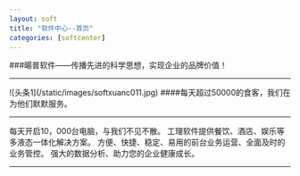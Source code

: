 ```yaml
---
layout: soft
title: "软件中心--首页"
categories: [softcenter]
---
```

###暘普软件——传播先进的科学思想，实现企业的品牌价值！
<hr/>
![头条1](/static/images/softxuanc011.jpg)
####每天超过50000的食客，我们在为他们默默服务。
<hr/>
每天开启10，000台电脑，与我们不见不散。
工理软件提供餐饮、酒店、娱乐等多液态一体化解决方案。
方便、快捷、稳定、易用的前台业务运营、全面及时的业务管控。
强大的数据分析、助力您的企业健康成长。
<hr/>

